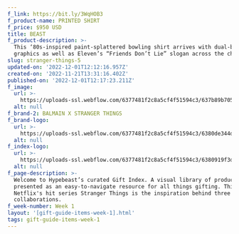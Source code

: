 ```yaml
---
f_link: https://bit.ly/3WqHOB3
f_product-name: PRINTED SHIRT
f_price: $950 USD
title: BEAST
f_product-description: >-
  This ‘80s-inspired paint-splattered bowling shirt arrives with dual-branded
  graphics as well as Eleven’s “Friends Don’t Lie” slogan across the chest.
slug: stranger-things-5
updated-on: '2022-12-01T12:12:16.957Z'
created-on: '2022-11-21T13:31:16.402Z'
published-on: '2022-12-01T12:17:23.211Z'
f_image:
  url: >-
    https://uploads-ssl.webflow.com/6377481f2c8a5cf4f51594c3/637b89b7059ccf2a39fca94f_BALMAIN_X_STRANGER-THINGS_2.png
  alt: null
f_brand-2: BALMAIN X STRANGER THINGS
f_brand-logo:
  url: >-
    https://uploads-ssl.webflow.com/6377481f2c8a5cf4f51594c3/6380de344d9c4e8173e27413_WEEK01_NETFLIX_INDEXLOGO.png
  alt: null
f_index-logo:
  url: >-
    https://uploads-ssl.webflow.com/6377481f2c8a5cf4f51594c3/6380919f3df186ef4892c8de_GIFT_INDEX_LOGO_HYPENETFLIX.svg
  alt: null
f_page-description: >-
  Welcome to Hypebeast’s curated Gift Index. A visual library of products is
  presented as an easy-to-navigate resource for all things gifting. This week,
  Netflix's hit series Stranger Things is the inspiration behind three diverse
  collaborations.
f_week-number: Week 1
layout: '[gift-guide-items-week-1].html'
tags: gift-guide-items-week-1
---
```



